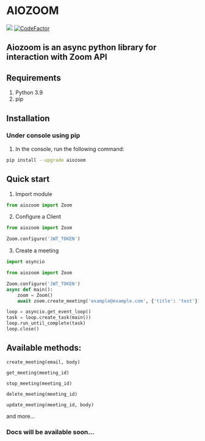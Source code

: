 # **AIOZOOM**

![](https://travis-ci.com/vladisa88/aiozoom.svg?branch=main) [![CodeFactor](https://www.codefactor.io/repository/github/vladisa88/aiozoom/badge)](https://www.codefactor.io/repository/github/vladisa88/aiozoom)

## Aiozoom is an async python library for interaction with Zoom API


## Requirements
1. Python 3.9
2. pip

## Installation
### Under console using pip

1. In the console, run the following command:
```bash
pip install --upgrade aiozoom
```


## Quick start

1. Import module
```python
from aiozoom import Zoom
```

2. Configure a Client
```python
from aiozoom import Zoom

Zoom.configure('JWT_TOKEN')
```

3. Create a meeting
```python
import asyncio

from aiozoom import Zoom

Zoom.configure('JWT_TOKEN')
async def main():
    zoom = Zoom()
    await zoom.create_meeting('example@example.com', {'title': 'test'})

loop = asyncio.get_event_loop()
task = loop.create_task(main())
loop.run_until_complete(task)
loop.close()

```

## **Available methods:**

```create_meeting(email, body)```

```get_meeting(meeting_id)```

```stop_meeting(meeting_id)```

```delete_meeting(meeting_id)```

```update_meeting(meeting_id, body)```

and more...

### Docs will be available soon...
